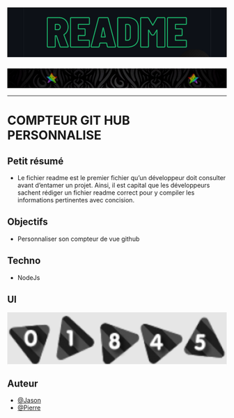 <h1 align="center">
  <img src="./assets/header.png" alt="Header" />
</h1>
<img src="./assets/star.gif" alt="star" />

---

# COMPTEUR GIT HUB PERSONNALISE

## Petit résumé

- Le fichier readme est le premier fichier qu’un développeur doit consulter avant d’entamer un projet. Ainsi, il est capital que les développeurs sachent rédiger un fichier readme correct pour y compiler les informations pertinentes avec concision.

## Objectifs

- Personnaliser son compteur de vue github

## Techno

- NodeJs

## UI
<img src="./assets/result.png" alt="Compteur" />

## Auteur

- [@Jason](https://github.com/JasonDhose)
- [@Pierre](https://github.com/Pierre-Portfolio)
